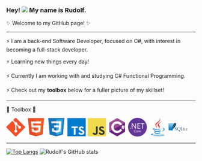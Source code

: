 ### Hey! <img src="https://media.tenor.com/Wx9IEmZZXSoAAAAi/hi.gif" width="30px">  My name is Rudolf.

✨ Welcome to my GitHub page! ✨

---

⚡ I am a back-end Software Developer, focused on C#, with interest in becoming a full-stack developer.

⚡ Learning new things every day!

⚡ Currently I am working with and studying C# Functional Programming.

⚡ Check out my **toolbox** below for a fuller picture of my skillset!

---

🧰 Toolbox 🧰

<img src="https://github.com/devicons/devicon/blob/master/icons/git/git-original.svg" alt="Git Logo" width="50" height="50"> <img src="https://github.com/devicons/devicon/blob/master/icons/html5/html5-original.svg" alt="HTML5 Logo" width="50" height="50">
<img src="https://github.com/devicons/devicon/blob/master/icons/css3/css3-original.svg" alt="CSS3 Logo" width="50" height="50">
<img src="https://github.com/devicons/devicon/blob/master/icons/typescript/typescript-original.svg" alt="TypeScript Logo" width="50" height="50">
<img src="https://github.com/devicons/devicon/blob/master/icons/javascript/javascript-original.svg" alt="JavaScript Logo" width="50" height="50">
<img src="https://github.com/devicons/devicon/blob/master/icons/csharp/csharp-original.svg" alt="CSharp Logo" width="50" height="50">
<img src="https://github.com/devicons/devicon/blob/master/icons/dotnetcore/dotnetcore-original.svg" alt=".NETCore Logo" width="50" height="50">
<img src="https://github.com/devicons/devicon/blob/master/icons/java/java-original.svg" alt="Java Logo" width="50" height="50">
<img src="https://github.com/devicons/devicon/blob/master/icons/sqlite/sqlite-original-wordmark.svg" alt="SQLite Logo" width="50" height="50">

---

[![Top Langs](https://github-readme-stats.vercel.app/api/top-langs/?username=RudolfKay&theme=onedark)](https://github.com/anuraghazra/github-readme-stats) ![Rudolf's GitHub stats](https://github-readme-stats.vercel.app/api?username=RudolfKay&show_icons=true&theme=onedark)

<!--
**RudolfKay/RudolfKay** is a ✨ _special_ ✨ repository because its `README.md` (this file) appears on your GitHub profile.

Here are some ideas to get you started:

- 🔭 I’m currently working on ...
- 🌱 I’m currently learning ...
- 👯 I’m looking to collaborate on ...
- 🤔 I’m looking for help with ...
- 💬 Ask me about ...
- 📫 How to reach me: ...
- 😄 Pronouns: ...
- ⚡ Fun fact: ...
-->
